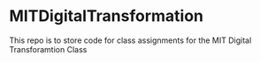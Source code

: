 # MITDigitalTransformation

This repo is to store code for class assignments for the MIT Digital Transforamtion Class
